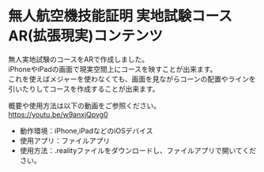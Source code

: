 # 無人航空機技能証明 実地試験コース AR(拡張現実)コンテンツ
 
無人実地試験のコースをARで作成しました。  
iPhoneやiPadの画面で現実空間上にコースを映すことが出来ます。  
これを使えばメジャーを使わなくても、画面を見ながらコーンの配置やラインを引いたりしてコースを作成することが出来ます。  
 
概要や使用方法は以下の動画をご参照ください。  
https://youtu.be/w9anxjQpvg0


* 動作環境：iPhone,iPadなどのiOSデバイス
* 使用アプリ：ファイルアプリ
* 使用方法：.realityファイルをダウンロードし、ファイルアプリで開いてください。

